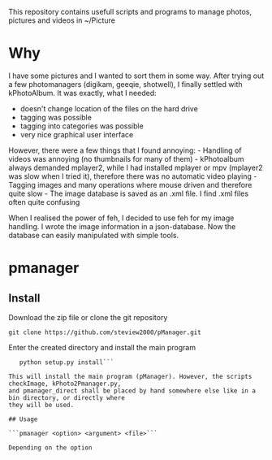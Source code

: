This repository contains usefull scripts and programs to manage photos, pictures and videos in ~/Picture

# Why

I have some pictures and I wanted to sort them in some way. After trying out a few photomanagers
(digikam,  geeqie, shotwell), I finally settled with kPhotoAlbum. It was exactly, what I needed:
	
 - doesn't change location of the files on the hard drive
 - tagging was possible
 - tagging into categories was possible
 - very nice graphical user interface

However, there were a few things that I found annoying:
	- Handling of videos was annoying (no thumbnails for many of them)
	- kPhotoalbum always demanded mplayer2, while I had installed mplayer or mpv (mplayer2 was slow when I tried it), therefore there was no automatic video playing
	- Tagging images and many operations where mouse driven and therefore quite slow
	- The image database is saved as an .xml file. I find .xml files often quite confusing

When I realised the power of feh, I decided to use feh for my image handling. I wrote the image
information in a json-database. Now the database can easily manipulated with simple tools.

# pmanager

## Install
Download the zip file or clone the git repository

```git clone https://github.com/steview2000/pManager.git```

Enter the created directory and install the main program
```cd pManager
   python setup.py install```

This will install the main program (pManager). However, the scripts checkImage, kPhoto2Pmanager.py,
and pmanager_direct shall be placed by hand somewhere else like in a bin directory, or directly where
they will be used.

## Usage

```pmanager <option> <argument> <file>```

Depending on the option



	


